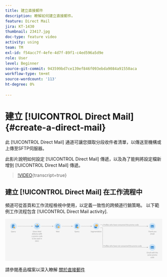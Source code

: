 ```yaml
---
title: 建立直接郵件
description: 瞭解如何建立直接郵件。
feature: Direct Mail
jira: KT-1430
thumbnail: 23417.jpg
doc-type: feature video
activity: using
team: TM
exl-id: f54acc7f-4efe-4d7f-89f1-c4ed596a5d9e
role: User
level: Beginner
source-git-commit: 943599bd7ce139ef846f093ebda9084a91550aca
workflow-type: tm+mt
source-wordcount: '113'
ht-degree: 0%

---
```


# 建立 [!UICONTROL Direct Mail] {#create-a-direct-mail}

此 [!UICONTROL Direct Mail] 通道可讓您擷取分段收件者清單，以傳送至機構或上傳至SFTP伺服器。

此影片說明如何設定 [!UICONTROL Direct Mail] 傳遞，以及為了能夠將設定檔新增到 [!UICONTROL Direct Mail] 傳遞。

>[!VIDEO](https://video.tv.adobe.com/v/23417?learn=on){transcript=true}

## 建立 [!UICONTROL Direct Mail] 在工作流程中

頻道可從首頁和工作流程檢視中使用，以定義一致性的跨頻道行銷策略。 以下範例工作流程包含 [!UICONTROL Direct Mail activity].

![工作流程影像](/help/assets/direct_mail_examplewf.png)

請參閱產品檔案以深入瞭解 [關於直接郵件](https://experienceleague.adobe.com/docs/campaign-standard/using/communication-channels/direct-mail/about-direct-mail.html)
